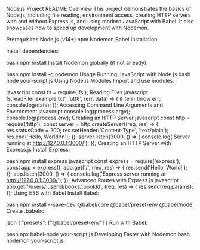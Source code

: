 Node.js Project README
Overview
This project demonstrates the basics of Node.js, including file reading, environment access, creating HTTP servers with and without Express.js, and using modern JavaScript with Babel. It also showcases how to speed up development with Nodemon.

Prerequisites
Node.js (v14+)
npm
Nodemon
Babel
Installation

Install dependencies:

bash
npm install
Install Nodemon globally (if not already):

bash
npm install -g nodemon
Usage
Running JavaScript with Node.js
bash
node your-script.js
Using Node.js Modules
Import and use modules:

javascript
const fs = require('fs');
Reading Files
javascript
fs.readFile('example.txt', 'utf8', (err, data) => {
  if (err) throw err;
  console.log(data);
});
Accessing Command Line Arguments and Environment
javascript
console.log(process.argv);
console.log(process.env);
Creating an HTTP Server
javascript
const http = require('http');
const server = http.createServer((req, res) => {
  res.statusCode = 200;
  res.setHeader('Content-Type', 'text/plain');
  res.end('Hello, World!\n');
});
server.listen(3000, () => {
  console.log('Server running at http://127.0.0.1:3000/');
});
Creating an HTTP Server with Express.js
Install Express:

bash
npm install express
javascript
const express = require('express');
const app = express();
app.get('/', (req, res) => {
  res.send('Hello, World!');
});
app.listen(3000, () => {
  console.log('Express server running at http://127.0.0.1:3000/');
});
Advanced Routes with Express.js
javascript
app.get('/users/:userId/books/:bookId', (req, res) => {
  res.send(req.params);
});
Using ES6 with Babel
Install Babel:

bash
npm install --save-dev @babel/core @babel/preset-env @babel/node
Create .babelrc:

json
{
  "presets": ["@babel/preset-env"]
}
Run with Babel:

bash
npx babel-node your-script.js
Developing Faster with Nodemon
bash
nodemon your-script.js